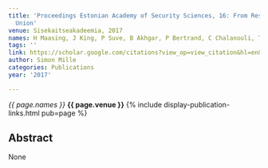 ```yaml
---
title: 'Proceedings Estonian Academy of Security Sciences, 16: From Research to Security
  Union'
venue: Sisekaitseakadeemia, 2017
names: H Maasing, J King, P Suve, B Akhgar, P Bertrand, C Chalanouli, T Day, ...
tags: ''
link: https://scholar.google.com/citations?view_op=view_citation&hl=en&user=hg8-G68AAAAJ&pagesize=100&sortby=pubdate&citation_for_view=hg8-G68AAAAJ:Se3iqnhoufwC
author: Simon Mille
categories: Publications
year: '2017'

---
```


*{{ page.names }}*
**{{ page.venue }}**
{% include display-publication-links.html pub=page %}
## Abstract

None